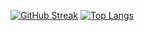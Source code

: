 [![GitHub Streak](https://github-readme-streak-stats.herokuapp.com?user=ThiagoPetry&theme=github-dark&date_format=j%2Fn%5B%2FY%5D)](https://git.io/streak-stats)
[![Top Langs](https://github-readme-stats.vercel.app/api/top-langs/?username=ThiagoPetry)](https://github.com/anuraghazra/github-readme-stats)
